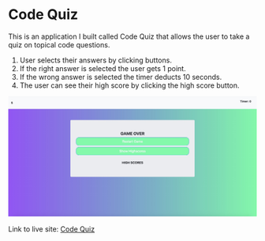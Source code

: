 # Code Quiz

This is an application I built called Code Quiz that allows the user to take a quiz on topical code questions.

1. User selects their answers by clicking buttons.
2. If the right answer is selected the user gets 1 point.
3. If the wrong answer is selected the timer deducts 10 seconds.
4. The user can see their high score by clicking the high score button.

![Code Quiz](assests/codequizpic.jpg)

Link to live site: [Code Quiz](https://portercol.github.io/Code-Quiz/)